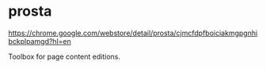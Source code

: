 # prosta

https://chrome.google.com/webstore/detail/prosta/cjmcfdpfboiciakmgpgnhibckplpamgd?hl=en

Toolbox for page content editions.
